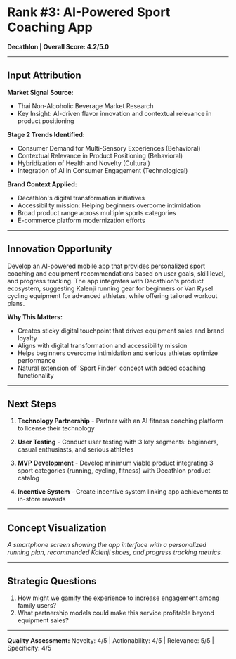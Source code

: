 # Rank #3: AI-Powered Sport Coaching App
**Decathlon | Overall Score: 4.2/5.0**

---

## Input Attribution

**Market Signal Source:**
- Thai Non-Alcoholic Beverage Market Research
- Key Insight: AI-driven flavor innovation and contextual relevance in product positioning

**Stage 2 Trends Identified:**
- Consumer Demand for Multi-Sensory Experiences (Behavioral)
- Contextual Relevance in Product Positioning (Behavioral)
- Hybridization of Health and Novelty (Cultural)
- Integration of AI in Consumer Engagement (Technological)

**Brand Context Applied:**
- Decathlon's digital transformation initiatives
- Accessibility mission: Helping beginners overcome intimidation
- Broad product range across multiple sports categories
- E-commerce platform modernization efforts

---

## Innovation Opportunity

Develop an AI-powered mobile app that provides personalized sport coaching and equipment recommendations based on user goals, skill level, and progress tracking. The app integrates with Decathlon's product ecosystem, suggesting Kalenji running gear for beginners or Van Rysel cycling equipment for advanced athletes, while offering tailored workout plans.

**Why This Matters:**
- Creates sticky digital touchpoint that drives equipment sales and brand loyalty
- Aligns with digital transformation and accessibility mission
- Helps beginners overcome intimidation and serious athletes optimize performance
- Natural extension of 'Sport Finder' concept with added coaching functionality

---

## Next Steps

1. **Technology Partnership** - Partner with an AI fitness coaching platform to license their technology

2. **User Testing** - Conduct user testing with 3 key segments: beginners, casual enthusiasts, and serious athletes

3. **MVP Development** - Develop minimum viable product integrating 3 sport categories (running, cycling, fitness) with Decathlon product catalog

4. **Incentive System** - Create incentive system linking app achievements to in-store rewards

---

## Concept Visualization

*A smartphone screen showing the app interface with a personalized running plan, recommended Kalenji shoes, and progress tracking metrics.*

---

## Strategic Questions

1. How might we gamify the experience to increase engagement among family users?
2. What partnership models could make this service profitable beyond equipment sales?

---

**Quality Assessment:** Novelty: 4/5 | Actionability: 4/5 | Relevance: 5/5 | Specificity: 4/5
